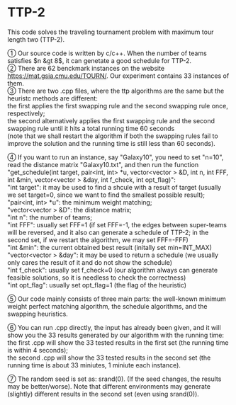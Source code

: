 # TTP-2
This code solves the traveling tournament problem with maximum tour length two (TTP-2).

① Our source code is written by c/c++. When the number of teams satisfies $n &gt 8$, it can genetate a good schedule for TTP-2.  
② There are 62 benckmark instances on the website https://mat.gsia.cmu.edu/TOURN/. Our experiment contains 33 instances of them.   
③ There are two .cpp files, where the ttp algorithms are the same but the heuristc methods are different:   
   the first applies the first swapping rule and the second swapping rule once, respectively;   
   the second alternatively applies the first swapping rule and the second swapping rule until it hits a total running time 60 seconds   
     (note that we shall restart the algorithm if both the swapping rules fail to improve the solution and the running time is still less than 60 seconds).

④ If you want to run an instance, say "Galaxy10", you need to set "n=10", read the distance matrix "Galaxy10.txt", 
   and then run the function "get_schedule(int target, pair<int, int> *u, vector<vector<int> > &D, int n, int FFF, int &min, vector<vector<int> > &day, int f_check, int opt_flag)":  
       "int target": it may be used to find a shcule with a result of target (usually we set target=0, since we want to find the smallest possible result);  
       "pair<int, int> *u": the minimum weight matching;  
       "vector<vector<int> > &D": the distance matrix;  
       "int n": the number of teams;  
       "int FFF": usually set FFF=1 (if set FFF=-1, the edges between super-teams will be reversed, and it also can generate a schedule of TTP-2; in the second set, if we restart the algorithm, we may set FFF=-FFF)  
       "int &min": the current obtained best result (initally set min=INT_MAX)  
       "vector<vector<int> > &day": it may be used to return a schedule (we usually only cares the result of it and do not show the schedule)  
       "int f_check": usually set f_check=0 (our algorithm always can generate feasible solutions, so it is needless to check the correctness)  
       "int opt_flag": usually set opt_flag=1 (the flag of the heuristic)

⑤ Our code mainly consists of three main parts: the well-known minimum weight perfect matching algorithm, the schedule algorithms, and the swapping heuristics.

⑥ You can run .cpp directly, the input has already been given, and it will show you the 33 results generated by our algorithm with the running time:  
   the first .cpp will show the 33 tested results in the first set (the running time is within 4 seconds);   
   the second .cpp will show the 33 tested results in the second set (the running time is about 33 miniutes, 1 miniute each instance).

⑦ The random seed is set as: srand(0). (If the seed changes, the results may be better/worse). Note that different environments may generate (slightly) different results in the second set (even using srand(0)).
